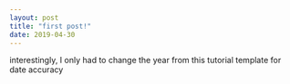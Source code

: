 ```yaml
---
layout: post
title: "first post!"
date: 2019-04-30
---
```

interestingly, I only had to change the year from this tutorial template for date accuracy
